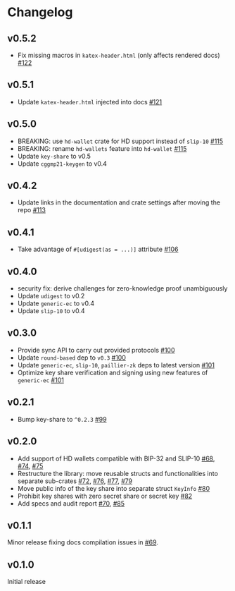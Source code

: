 # Changelog

## v0.5.2
* Fix missing macros in `katex-header.html` (only affects rendered docs) [#122]

[#122]: https://github.com/LFDT-Lockness/cggmp21/pull/122

## v0.5.1
* Update `katex-header.html` injected into docs [#121]

[#121]: https://github.com/LFDT-Lockness/cggmp21/pull/121

## v0.5.0
* BREAKING: use `hd-wallet` crate for HD support instead of `slip-10` [#115]
* BREAKING: rename `hd-wallets` feature into `hd-wallet` [#115]
* Update `key-share` to v0.5
* Update `cggmp21-keygen` to v0.4

[#115]: https://github.com/LFDT-Lockness/cggmp21/pull/115

## v0.4.2
* Update links in the documentation and crate settings after moving the repo [#113]

[#113]: https://github.com/LFDT-Lockness/cggmp21/pull/113

## v0.4.1
* Take advantage of `#[udigest(as = ...)]` attribute [#106]

[#106]: https://github.com/LFDT-Lockness/cggmp21/pull/106

## v0.4.0
* security fix: derive challenges for zero-knowledge proof unambiguously
* Update `udigest` to v0.2
* Update `generic-ec` to v0.4
* Update `slip-10` to v0.4

## v0.3.0
* Provide sync API to carry out provided protocols [#100]
* Update `round-based` dep to `v0.3` [#100]
* Update `generic-ec`, `slip-10`, `paillier-zk` deps to latest version [#101]
* Optimize key share verification and signing using new features of `generic-ec` [#101]

[#100]: https://github.com/LFDT-Lockness/cggmp21/pull/100
[#101]: https://github.com/LFDT-Lockness/cggmp21/pull/101

## v0.2.1
* Bump key-share to `^0.2.3` [#99]

[#99]: https://github.com/LFDT-Lockness/cggmp21/pull/99

## v0.2.0
* Add support of HD wallets compatible with BIP-32 and SLIP-10 [#68],
  [#74], [#75]
* Restructure the library: move reusable structs and functionalities into separate
  sub-crates [#72], [#76], [#77], [#79]
* Move public info of the key share into separate struct `KeyInfo` [#80]
* Prohibit key shares with zero secret share or secret key [#82]
* Add specs and audit report [#70], [#85]

[#68]: https://github.com/LFDT-Lockness/cggmp21/pull/68
[#70]: https://github.com/LFDT-Lockness/cggmp01/pull/70
[#72]: https://github.com/LFDT-Lockness/cggmp21/pull/72
[#74]: https://github.com/LFDT-Lockness/cggmp21/pull/74
[#75]: https://github.com/LFDT-Lockness/cggmp21/pull/75
[#76]: https://github.com/LFDT-Lockness/cggmp21/pull/76
[#77]: https://github.com/LFDT-Lockness/cggmp21/pull/77
[#79]: https://github.com/LFDT-Lockness/cggmp21/pull/79
[#80]: https://github.com/LFDT-Lockness/cggmp21/pull/80
[#82]: https://github.com/LFDT-Lockness/cggmp21/pull/82
[#85]: https://github.com/LFDT-Lockness/cggmp51/pull/85

## v0.1.1
Minor release fixing docs compilation issues in [#69].

[#69]: https://github.com/LFDT-Lockness/cggmp21/pull/69

## v0.1.0

Initial release
